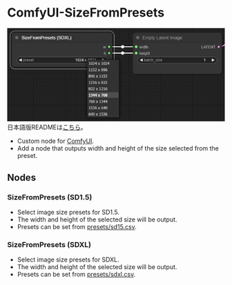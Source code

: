 # ComfyUI-SizeFromPresets
![SizeFromPresets Preview](preview.png "SizeFromPresets Preview")  
日本語版READMEは[こちら](README.jp.md)。

- Custom node for [ComfyUI](https://github.com/comfyanonymous/ComfyUI).
- Add a node that outputs width and height of the size selected from the preset.

## Nodes
### SizeFromPresets (SD1.5)
- Select image size presets for SD1.5.
- The width and height of the selected size will be output.
- Presets can be set from [presets/sd15.csv](presets/sd15.csv).

### SizeFromPresets (SDXL)
- Select image size presets for SDXL.
- The width and height of the selected size will be output.
- Presets can be set from [presets/sdxl.csv](presets/sdxl.csv).